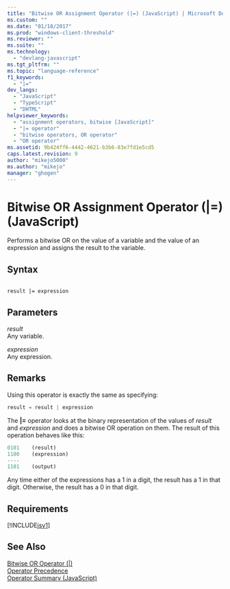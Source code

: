 ```yaml
---
title: "Bitwise OR Assignment Operator (|=) (JavaScript) | Microsoft Docs"
ms.custom: ""
ms.date: "01/18/2017"
ms.prod: "windows-client-threshold"
ms.reviewer: ""
ms.suite: ""
ms.technology: 
  - "devlang-javascript"
ms.tgt_pltfrm: ""
ms.topic: "language-reference"
f1_keywords: 
  - "|="
dev_langs: 
  - "JavaScript"
  - "TypeScript"
  - "DHTML"
helpviewer_keywords: 
  - "assignment operators, bitwise [JavaScript]"
  - "|= operator"
  - "bitwise operators, OR operator"
  - "OR operator"
ms.assetid: 9b424ff6-4442-4621-b3b6-83e7fd1e5cd5
caps.latest.revision: 9
author: "mikejo5000"
ms.author: "mikejo"
manager: "ghogen"
---
```

# Bitwise OR Assignment Operator (|=) (JavaScript)
Performs a bitwise OR on the value of a variable and the value of an expression and assigns the result to the variable.  
  
## Syntax  
  
```  
  
result |= expression  
```  
  
## Parameters  
 *result*  
 Any variable.  
  
 *expression*  
 Any expression.  
  
## Remarks  
 Using this operator is exactly the same as specifying:  
  
```JavaScript  
result = result | expression  
```  
  
 The **&#124;=** operator looks at the binary representation of the values of *result* and *expression* and does a bitwise OR operation on them. The result of this operation behaves like this:  
  
```JavaScript  
0101    (result)  
1100    (expression)  
----  
1101    (output)  
```  
  
 Any time either of the expressions has a 1 in a digit, the result has a 1 in that digit. Otherwise, the result has a 0 in that digit.  
  
## Requirements  
 [!INCLUDE[jsv1](../../javascript/misc/includes/jsv1-md.md)]  
  
## See Also  
 [Bitwise OR Operator (&#124;)](../../javascript/reference/bitwise-or-operator-decrement-javascript.md)   
 [Operator Precedence](../../javascript/operator-subtractprecedence-javascript.md)   
 [Operator Summary (JavaScript)](../../javascript/misc/operator-subtractsummary-javascript.md)